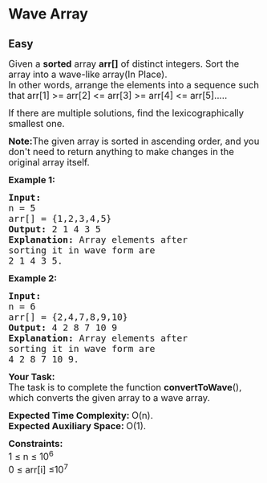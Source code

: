 # Wave Array
## Easy
<div class="problems_problem_content__Xm_eO" speechify-initial-font-family="Roboto, sans-serif" speechify-initial-font-size="16px"><p speechify-initial-font-family="urw-din" speechify-initial-font-size="17px"><span style="font-size: 18px;" speechify-initial-font-family="urw-din" speechify-initial-font-size="17px">Given a <strong speechify-initial-font-family="urw-din" speechify-initial-font-size="17px">sorted</strong> array <strong speechify-initial-font-family="urw-din" speechify-initial-font-size="17px">arr[]</strong>&nbsp;of distinct integers. Sort the array into a wave-like array(In Place).<br speechify-initial-font-family="urw-din" speechify-initial-font-size="17px">In other words, arrange the elements into a sequence such that arr[1] &gt;= arr[2] &lt;= arr[3] &gt;= arr[4] &lt;= arr[5].....</span></p>
<p speechify-initial-font-family="urw-din" speechify-initial-font-size="17px"><span style="font-size: 18px;" speechify-initial-font-family="urw-din" speechify-initial-font-size="17px">If there are multiple solutions, find the lexicographically smallest one.</span></p>
<p speechify-initial-font-family="urw-din" speechify-initial-font-size="17px"><span style="font-size: 18px;" speechify-initial-font-family="urw-din" speechify-initial-font-size="17px"><strong speechify-initial-font-family="urw-din" speechify-initial-font-size="17px">Note:</strong>The given array is sorted in ascending order, and you don't need to return anything to make changes in the original array itself.</span></p>
<p speechify-initial-font-family="urw-din" speechify-initial-font-size="17px"><span style="font-size: 18px;" speechify-initial-font-family="urw-din" speechify-initial-font-size="17px"><strong speechify-initial-font-family="urw-din" speechify-initial-font-size="17px">Example 1:</strong></span></p>
<pre speechify-initial-font-family="urw-din" speechify-initial-font-size="17px"><span style="font-size: 18px;" speechify-initial-font-family="urw-din" speechify-initial-font-size="17px"><strong speechify-initial-font-family="urw-din" speechify-initial-font-size="17px">Input:
</strong>n = 5
arr[] = {1,2,3,4,5}
<strong speechify-initial-font-family="urw-din" speechify-initial-font-size="17px">Output: </strong>2 1 4 3 5<strong speechify-initial-font-family="urw-din" speechify-initial-font-size="17px">
Explanation: </strong>Array elements after 
sorting it in wave form are 
2 1 4 3 5.</span></pre>
<p speechify-initial-font-family="urw-din" speechify-initial-font-size="17px"><span style="font-size: 18px;" speechify-initial-font-family="urw-din" speechify-initial-font-size="17px"><strong speechify-initial-font-family="urw-din" speechify-initial-font-size="17px">Example 2:</strong></span></p>
<pre speechify-initial-font-family="urw-din" speechify-initial-font-size="17px"><span style="font-size: 18px;" speechify-initial-font-family="urw-din" speechify-initial-font-size="17px"><strong speechify-initial-font-family="urw-din" speechify-initial-font-size="17px">Input:
</strong>n = 6
arr[] = {2,4,7,8,9,10}
<strong speechify-initial-font-family="urw-din" speechify-initial-font-size="17px">Output: </strong>4 2 8 7 10 9<strong speechify-initial-font-family="urw-din" speechify-initial-font-size="17px">
Explanation: </strong>Array elements after 
sorting it in wave form are 
4 2 8 7 10 9.</span></pre>
<p speechify-initial-font-family="urw-din" speechify-initial-font-size="17px"><span style="font-size: 18px;" speechify-initial-font-family="urw-din" speechify-initial-font-size="17px"><strong speechify-initial-font-family="urw-din" speechify-initial-font-size="17px">Your&nbsp;Task:</strong><br speechify-initial-font-family="urw-din" speechify-initial-font-size="17px">The task is to complete the function <strong speechify-initial-font-family="urw-din" speechify-initial-font-size="17px">convertToWave</strong>(), which converts the given array to a wave array.</span></p>
<p speechify-initial-font-family="urw-din" speechify-initial-font-size="17px"><span style="font-size: 18px;" speechify-initial-font-family="urw-din" speechify-initial-font-size="17px"><strong speechify-initial-font-family="urw-din" speechify-initial-font-size="17px">Expected Time Complexity:&nbsp;</strong>O(n).<br speechify-initial-font-family="urw-din" speechify-initial-font-size="17px"><strong speechify-initial-font-family="urw-din" speechify-initial-font-size="17px">Expected Auxiliary Space:&nbsp;</strong>O(1).</span></p>
<p speechify-initial-font-family="urw-din" speechify-initial-font-size="17px"><span style="font-size: 18px;" speechify-initial-font-family="urw-din" speechify-initial-font-size="17px"><strong speechify-initial-font-family="urw-din" speechify-initial-font-size="17px">Constraints:</strong><br speechify-initial-font-family="urw-din" speechify-initial-font-size="17px">1 ≤ n&nbsp;≤ 10<sup speechify-initial-font-family="urw-din" speechify-initial-font-size="17px">6</sup><br speechify-initial-font-family="urw-din" speechify-initial-font-size="17px">0 ≤ arr[i] ≤10<sup speechify-initial-font-family="urw-din" speechify-initial-font-size="17px">7</sup></span></p></div>